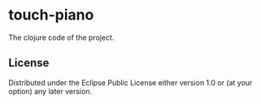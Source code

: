 # touch-piano

The clojure code of the project.


## License


Distributed under the Eclipse Public License either version 1.0 or (at
your option) any later version.

